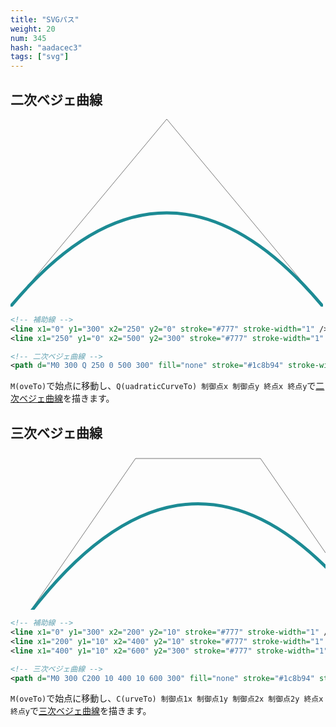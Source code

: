 ```yaml
---
title: "SVGパス"
weight: 20
num: 345
hash: "aadacec3"
tags: ["svg"]
---
```


## 二次ベジェ曲線

<svg width="500" height="300" xmlns="http://www.w3.org/2000/svg" version="1.1">
  <line x1="0" y1="300" x2="250" y2="0" stroke="#777" stroke-width="1" />
  <line x1="250" y1="0" x2="500" y2="300" stroke="#777" stroke-width="1" />
  <path d="M0 300 Q 250 0 500 300" fill="none" stroke="#1c8b94" stroke-width="5" />
</svg>

```svg
<!-- 補助線 -->
<line x1="0" y1="300" x2="250" y2="0" stroke="#777" stroke-width="1" />
<line x1="250" y1="0" x2="500" y2="300" stroke="#777" stroke-width="1" />

<!-- 二次ベジェ曲線 -->
<path d="M0 300 Q 250 0 500 300" fill="none" stroke="#1c8b94" stroke-width="5" />
```

`M(oveTo)`で始点に移動し、`Q(uadraticCurveTo) 制御点x 制御点y 終点x 終点y`で[二次ベジェ曲線](/946c9cf0/)を描きます。

## 三次ベジェ曲線

<svg width="600" height="300" xmlns="http://www.w3.org/2000/svg" version="1.1">
  <line x1="0" y1="300" x2="200" y2="10" stroke="#777" stroke-width="1" />
  <line x1="200" y1="10" x2="400" y2="10" stroke="#777" stroke-width="1" />
  <line x1="400" y1="10" x2="600" y2="300" stroke="#777" stroke-width="1" />
  <path d="M0 300 C200 10 400 10 600 300" fill="none" stroke="#1c8b94" stroke-width="5" />
</svg>

```svg
<!-- 補助線 -->
<line x1="0" y1="300" x2="200" y2="10" stroke="#777" stroke-width="1" />
<line x1="200" y1="10" x2="400" y2="10" stroke="#777" stroke-width="1" />
<line x1="400" y1="10" x2="600" y2="300" stroke="#777" stroke-width="1" />

<!-- 三次ベジェ曲線 -->
<path d="M0 300 C200 10 400 10 600 300" fill="none" stroke="#1c8b94" stroke-width="5" />
```

`M(oveTo)`で始点に移動し、`C(urveTo) 制御点1x 制御点1y 制御点2x 制御点2y 終点x 終点y`で[三次ベジェ曲線](/946c9cf0/)を描きます。
